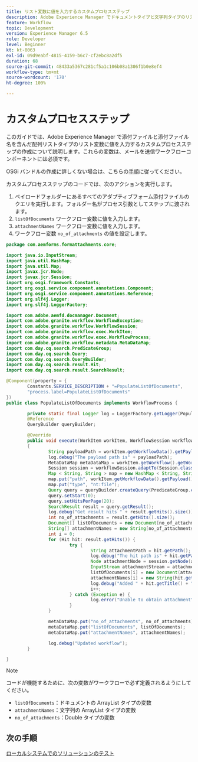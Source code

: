 ```yaml
---
title: リスト変数に値を入力するカスタムプロセスステップ
description: Adobe Experience Manager でドキュメントタイプと文字列タイプのリスト変数に値を入力するカスタムプロセスステップを作成する方法について説明します。
feature: Workflow
topic: Development
version: Experience Manager 6.5
role: Developer
level: Beginner
kt: kt-8063
exl-id: 09d9eabf-4815-4159-b6c7-cf2ebc8a2df5
duration: 68
source-git-commit: 48433a5367c281cf5a1c106b08a1306f1b0e8ef4
workflow-type: tm+mt
source-wordcount: '170'
ht-degree: 100%

---
```



# カスタムプロセスステップ

このガイドでは、Adobe Experience Manager で添付ファイルと添付ファイル名を含んだ配列リストタイプのリスト変数に値を入力するカスタムプロセスステップの作成について説明します。これらの変数は、メールを送信ワークフローコンポーネントには必須です。

OSGi バンドルの作成に詳しくない場合は、こちらの[手順](https://experienceleague.adobe.com/docs/experience-manager-learn/forms/creating-your-first-osgi-bundle/create-your-first-osgi-bundle.html?lang=ja)に従ってください。

カスタムプロセスステップのコードでは、次のアクションを実行します。

1. ペイロードフォルダーにあるすべてのアダプティブフォーム添付ファイルのクエリを実行します。フォルダー名がプロセス引数としてステップに渡されます。
2. `listOfDocuments` ワークフロー変数に値を入力します。
3. `attachmentNames` ワークフロー変数に値を入力します。
4. ワークフロー変数 `no_of_attachments` の値を設定します。

```java
package com.aemforms.formattachments.core;

import java.io.InputStream;
import java.util.HashMap;
import java.util.Map;
import javax.jcr.Node;
import javax.jcr.Session;
import org.osgi.framework.Constants;
import org.osgi.service.component.annotations.Component;
import org.osgi.service.component.annotations.Reference;
import org.slf4j.Logger;
import org.slf4j.LoggerFactory;

import com.adobe.aemfd.docmanager.Document;
import com.adobe.granite.workflow.WorkflowException;
import com.adobe.granite.workflow.WorkflowSession;
import com.adobe.granite.workflow.exec.WorkItem;
import com.adobe.granite.workflow.exec.WorkflowProcess;
import com.adobe.granite.workflow.metadata.MetaDataMap;
import com.day.cq.search.PredicateGroup;
import com.day.cq.search.Query;
import com.day.cq.search.QueryBuilder;
import com.day.cq.search.result.Hit;
import com.day.cq.search.result.SearchResult;

@Component(property = {
        Constants.SERVICE_DESCRIPTION + "=PopulateListOfDocuments",
        "process.label=PopulateListOfDocuments"
})
public class PopulateListOfDocuments implements WorkflowProcess {

        private static final Logger log = LoggerFactory.getLogger(PopulateListOfDocuments.class);
        @Reference
        QueryBuilder queryBuilder;

        @Override
        public void execute(WorkItem workItem, WorkflowSession workflowSession, MetaDataMap processArguments) throws WorkflowException
        {
                String payloadPath = workItem.getWorkflowData().getPayload().toString();
                log.debug("The payload path is" + payloadPath);
                MetaDataMap metaDataMap = workItem.getWorkflow().getWorkflowData().getMetaDataMap();
                Session session = workflowSession.adaptTo(Session.class);
                Map < String, String > map = new HashMap < String, String > ();
                map.put("path", workItem.getWorkflowData().getPayload().toString() + "/" + processArguments.get("PROCESS_ARGS", "string").toString());
                map.put("type", "nt:file");
                Query query = queryBuilder.createQuery(PredicateGroup.create(map), workflowSession.adaptTo(Session.class));
                query.setStart(0);
                query.setHitsPerPage(20);
                SearchResult result = query.getResult();
                log.debug("Get result hits " + result.getHits().size());
                int no_of_attachments = result.getHits().size();
                Document[] listOfDocuments = new Document[no_of_attachments];
                String[] attachmentNames = new String[no_of_attachments];
                int i = 0;
                for (Hit hit: result.getHits()) {
                        try {
                                String attachmentPath = hit.getPath();
                                log.debug("The hit path is" + hit.getPath());
                                Node attachmentNode = session.getNode(attachmentPath + "/jcr:content");
                                InputStream attachmentStream = attachmentNode.getProperty("jcr:data").getBinary().getStream();
                                listOfDocuments[i] = new Document(attachmentStream);
                                attachmentNames[i] = new String(hit.getTitle());
                                log.debug("Added " + hit.getTitle() + "to the list");
                                i++;
                        } catch (Exception e) {
                                log.error("Unable to obtain attachment", e);
                        }
                }

                metaDataMap.put("no_of_attachments", no_of_attachments);
                metaDataMap.put("listOfDocuments", listOfDocuments);
                metaDataMap.put("attachmentNames", attachmentNames);

                log.debug("Updated workflow");
        }

}
```

>[!NOTE]
>
> コードが機能するために、次の変数がワークフローで必ず定義されるようにしてください。
> 
> - `listOfDocuments`：ドキュメントの ArrayList タイプの変数
> - `attachmentNames`：文字列の ArrayList タイプの変数
> - `no_of_attachments`：Double タイプの変数

## 次の手順

[ローカルシステムでのソリューションのテスト](./test.md)